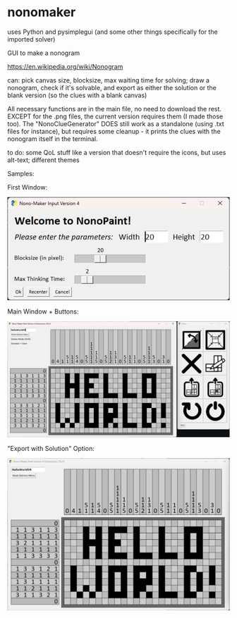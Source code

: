 # nonomaker
uses Python and pysimplegui (and some other things specifically for the imported solver) 

GUI to make a nonogram

https://en.wikipedia.org/wiki/Nonogram

can: pick canvas size, blocksize, max waiting time for solving; draw a nonogram, check if it's solvable, and export as either the solution or the blank version (so the clues with a blank canvas)

All necessary functions are in the main file, no need to download the rest. EXCEPT for the .png files, the current version requires them (I made those too). The "NonoClueGenerator" DOES still work as a standalone (using .txt files for instance), but requires some cleanup - it prints the clues with the nonogram itself in the terminal.

to do: some QoL stuff like a version that doesn't require the icons, but uses alt-text; different themes

Samples:

First Window: 

![Screenshot](ScreenshotWin1.png)

Main Window + Buttons: 

![Screenshot](ScreenshotWinMain.png)

"Export with Solution" Option:

![Screenshot](HelloWorldV4.png)

